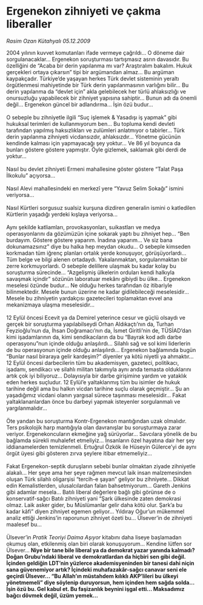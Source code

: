 # Ergenekon zihniyeti ve çakma liberaller

*Rasim Ozan Kütahyalı 05.12.2009*

<div class="taraf_structure_2col_1zq">
<div class="margen_n">



 <p>2004 yılının kuvvet komutanları ifade vermeye çağrıldı... O döneme dair sorgulanacaklar... Ergenekon soruşturması tartışmasız asrın davasıdır. Bu özelliğini de “Acaba bir derin yapılanma mı var? Araştıralım bakalım. Hukuk gerçekleri ortaya çıkarsın” tipi bir argümandan almaz... Bu argüman kaypakçadır. Türkiye’de yaşayan herkes Türk devlet sisteminin yeraltı örgütlenmesi mahiyetinde bir Türk derin yapılanmasının varlığını bilir... Bu derin yapılanma da “devlet için” akla gelebilecek her türlü ahlaksızlığı ve onursuzluğu yapabilecek bir zihniyet yapısına sahiptir... Bunun adı da önemli değil... Ergenekon güncel bir adlandırma... İşin özü budur... <br/><br/>O sebeple bu zihniyetle ilgili “Suç işlemek &amp; Yasadışı iş yapmak” gibi hukuksal terimleri de kullanmıyorum ben... Bu topluma kendi devleti tarafından yapılmış haksızlıkları ve zulümleri anlatmıyor o tabirler... Türk derin yapılanma zihniyeti vicdansızdır, ahlaksızdır... Yönetme gücünün kendinde kalması için yapmayacağı şey yoktur... Ve 86 yıl boyunca da bunları göstere göstere yapmıştır. Öyle gizlemek, saklamak gibi derdi de yoktur... <br/><br/>Nasıl bu devlet zihniyeti Ermeni mahallesine göster göstere “Talat Paşa İlkokulu” açıyorsa... <br/><br/>Nasıl Alevi mahallesindeki en merkezî yere “Yavuz Selim Sokağı” ismini veriyorsa... <br/><br/>Nasıl Kürtleri sorgusuz sualsiz kurşuna dizdiren generalin ismini o katledilen Kürtlerin yaşadığı yerdeki kışlaya veriyorsa... <br/><br/>Aynı şekilde katliamları, provokasyonları, suikastları ve medya operasyonlarını da gözümüzün içine sokarak yaptı bu zihniyet hep... “Ben burdayım. Göstere göstere yaparım. İnadına yaparım... Ve siz bana dokunamazsınız” diye bu halka hep meydan okudu... O sebeple kimseden korkmadan tüm iğrenç planları ortalık yerde konuşuyor, görüşüyorlardı... Tüm belge ve bilgi alenen ortadaydı. Yakalanmaktan, sorgulanmaktan bir zerre korkmuyorlardı. O sebeple delillere ulaşmak bu kadar kolay bu soruşturma sürecinde... “Azgelişmiş ülkelerin orduları kendi halkıyla savaşmak içindir” sözünün laboratuar mekânı gibiydi bu ülke... Ergenekon meselesi özünde budur... Ne olduğu herkes tarafından öz itibariyle bilinmektedir. Mesele bunun üzerine ne kadar gidilebileceği meselesidir... Mesele bu zihniyetin yardakçısı gazetecileri toplamaktan evvel ana mekanizmaya ulaşma meselesidir... <br/><br/>12 Eylül öncesi Ecevit ya da Demirel yeterince cesur ve güçlü olsaydı ve gerçek bir soruşturma yapılabilseydi Orhan Aldıkaçtı’nın da, Turhan Feyzioğlu’nun da, İhsan Doğramacı’nın da, İsmet Giritli’nin de, TÜSİAD’dan kimi işadamlarının da, kimi sendikacıların da bu “Bayrak kod adlı darbe operasyonu”nun içinde olduğu anlaşılırdı... Silahlı sağ ve sol kimi liderlerin de bu operasyonun içinde olduğu anlaşılırdı... Ergenekon bağlamında bugün “Bunlar nasıl biraraya gelir kardeşim?” diyenler ya kötü niyetli ya ahmaktır... 12 Eylül öncesi darbecilerin tüm bu akademisyen, gazeteci, politikacı, işadamı, sendikacı ve silahlı militan takımıyla aynı anda temasta olduklarını artık çok iyi biliyoruz... Dolayısıyla bir darbe girişimine yardım ve yataklık eden herkes suçludur. 12 Eylül’e yaltaklanmış tüm bu isimler de hukuk tarihine değil ama bu halkın vicdan tarihine suçlu olarak geçmiştir... Şu an yaşadığımız vicdani olanın yargısal sürece taşınması meselesidir... Fakat yaltaklananlardan önce bu darbeyi yapmak isteyenler sorgulanmalı ve yargılanmalıdır... <br/><br/>Öte yandan bu soruşturma Kontr-Ergenekon mantığından uzak olmalıdır. Ters psikolojik harp mantığıyla olan davranışlar bu soruşturmaya zarar veriyor. Ergenekoncuların ekmeğine yağ sürüyorlar... Savcılara yönelik de bu bağlamda sürekli muhalefet etmeliyiz... İnsanların özel hayatına dair her şey iddianamelerden temizlenmeli. Ertuğrul Özkök ile Hüseyin Gülerce’yi de aynı örgüt üyesi gibi gösteren zırva şeylere itibar etmemeliyiz... <br/><br/>Fakat Ergenekon-septik duruşların sebebi bunlar olmaktan ziyade zihniyetle alakalı... Her şeye ama her şeye rağmen mevcut laik insan malzemesinden oluşan Türk silahlı oligarşisi “tercih-e şayan” geliyor bu zihniyete... Dikkat edin Kemalistlerden, ulusalcılardan falan bahsetmiyorum... Gareth Jenkins gibi adamlar mesela... Batılı liberal değerlere bağlı gibi görünse de o konservatif-sağcı Batılı zihniyeti yani “Şark ülkesinde zaten demokrasi olmaz. Laik asker gider, bu Müslümanlar gelir daha kötü olur. Şark’a bu kadar kâfi” diyen zihniyet egemen geliyor... Yıldıray Oğur’un mükemmel analiz ettiği Jenkins’in raporunun zihniyet özeti bu... Ülsever’in de zihniyeti maalesef bu... <br/><br/>Ülsever’in <i>Pratik Teoriyi Daima Aşıyor</i> kitabını daha liseye başlamadan okumuş olan, etkilenmiş olan biri olarak konuşuyorum... Kendine lütfen sor Ülsever...<b> Niye bir tane bile liberal ya da demokrat yazar yanında kalmadı? Doğan Grubu’ndaki liberal ve demokratlardan da hiçbiri sen gibi değil. İçinden geldiğin LDT’nin yüzlerce akademisyeninden bir tanesi dahi niçin sana güvenemiyor artık? İçindeki muhafazakâr-sağcı canavar seni ele geçirdi Ülsever... “Bu Allah’ın müstahdem kılıklı AKP’lileri bu ülkeyi yönetmemeli” diye söylenip duruyorsun, hem içinden hem sağda solda... İşin özü bu. Gel kabul et. Bu faşizanlık beynini işgal etti... Maksadımız bağcı dövmek değil, üzüm yemek...</b></p>
<br/>
<br/>
<br/>



<br/>


<div id="taraf_not">
</div>

</div>


</div>
